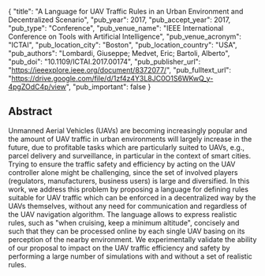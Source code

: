{
  "title": "A Language for UAV Traffic Rules in an Urban Environment and Decentralized Scenario",
  "pub_year": 2017,
  "pub_accept_year": 2017,
  "pub_type": "Conference",
  "pub_venue_name": "IEEE International Conference on Tools with Artificial Intelligence",
  "pub_venue_acronym": "ICTAI",
  "pub_location_city": "Boston",
  "pub_location_country": "USA",
  "pub_authors": "Lombardi, Giuseppe; Medvet, Eric; Bartoli, Alberto",
  "pub_doi": "10.1109/ICTAI.2017.00174",
  "pub_publisher_url": "https://ieeexplore.ieee.org/document/8372077/",
  "pub_fulltext_url": "https://drive.google.com/file/d/1zf4z4Y3L8JC0O1S6WKwQ_y-4pgZOdC4p/view",
  "pub_important": false
}

## Abstract
Unmanned Aerial Vehicles (UAVs) are becoming increasingly popular and the amount of UAV traffic in urban environments will largely increase in the future, due to profitable tasks which are particularly suited to UAVs, e.g., parcel delivery and surveillance, in particular in the context of smart cities. Trying to ensure the traffic safety and efficiency by acting on the UAV controller alone might be challenging, since the set of involved players (regulators, manufacturers, business users) is large and diversified. In this work, we address this problem by proposing a language for defining rules suitable for UAV traffic which can be enforced in a decentralized way by the UAVs themselves, without any need for communication and regardless of the UAV navigation algorithm. The language allows to express realistic rules, such as "when cruising, keep a minimum altitude", concisely and such that they can be processed online by each single UAV basing on its perception of the nearby environment. We experimentally validate the ability of our proposal to impact on the UAV traffic efficiency and safety by performing a large number of simulations with and without a set of realistic rules.
